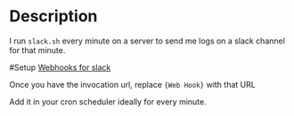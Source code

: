 # Description
I run `slack.sh` every minute on a server to send me logs on a slack channel for that minute. 

#Setup
[Webhooks for slack](https://api.slack.com/incoming-webhooks)

Once you have the invocation url, replace `{Web Hook}` with that URL

Add it in your cron scheduler ideally for every minute.

